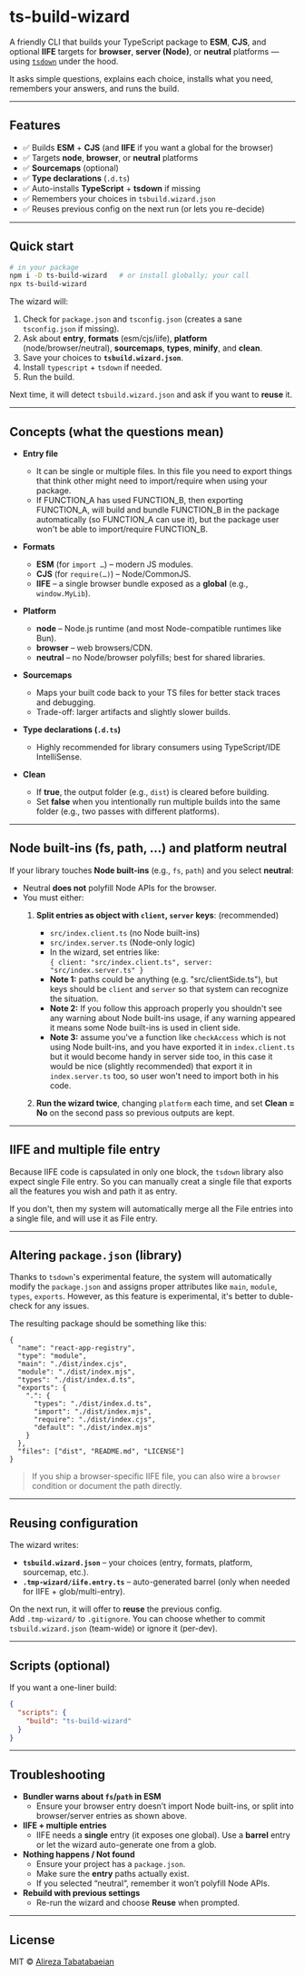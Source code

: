 # ts-build-wizard

A friendly CLI that builds your TypeScript package to **ESM**, **CJS**, and optional **IIFE** targets for **browser**, **server (Node)**, or **neutral** platforms — using [`tsdown`](https://www.npmjs.com/package/tsdown) under the hood.

It asks simple questions, explains each choice, installs what you need, remembers your answers, and runs the build.

---

## Features

- ✅ Builds **ESM** + **CJS** (and **IIFE** if you want a global for the browser)
- ✅ Targets **node**, **browser**, or **neutral** platforms
- ✅ **Sourcemaps** (optional)
- ✅ **Type declarations** (`.d.ts`)
- ✅ Auto-installs **TypeScript** + **tsdown** if missing
- ✅ Remembers your choices in `tsbuild.wizard.json`
- ✅ Reuses previous config on the next run (or lets you re-decide)

---

## Quick start

```bash
# in your package
npm i -D ts-build-wizard   # or install globally; your call
npx ts-build-wizard
```

The wizard will:
1. Check for `package.json` and `tsconfig.json` (creates a sane `tsconfig.json` if missing).
2. Ask about **entry**, **formats** (esm/cjs/iife), **platform** (node/browser/neutral), **sourcemaps**, **types**, **minify**, and **clean**.
3. Save your choices to **`tsbuild.wizard.json`**.
4. Install `typescript` + `tsdown` if needed.
5. Run the build.

Next time, it will detect `tsbuild.wizard.json` and ask if you want to **reuse** it.

---

## Concepts (what the questions mean)

- **Entry file**
    - It can be single or multiple files. In this file you need to export things that think other might need to import/require when using your package.
    - If FUNCTION_A has used FUNCTION_B, then exporting FUNCTION_A, will build and bundle FUNCTION_B in the package automatically (so FUNCTION_A can use it), but the package user won't be able to import/require FUNCTION_B.

- **Formats**
    - **ESM** (for `import …`) – modern JS modules.
    - **CJS** (for `require(…)`) – Node/CommonJS.
    - **IIFE** – a single browser bundle exposed as a **global** (e.g., `window.MyLib`).

- **Platform**
    - **node** – Node.js runtime (and most Node-compatible runtimes like Bun).
    - **browser** – web browsers/CDN.
    - **neutral** – no Node/browser polyfills; best for shared libraries.

- **Sourcemaps**
    - Maps your built code back to your TS files for better stack traces and debugging.
    - Trade-off: larger artifacts and slightly slower builds.

- **Type declarations (`.d.ts`)**
    - Highly recommended for library consumers using TypeScript/IDE IntelliSense.

- **Clean**
    - If **true**, the output folder (e.g., `dist`) is cleared before building.
    - Set **false** when you intentionally run multiple builds into the same folder (e.g., two passes with different platforms).

---

## Node built-ins (fs, path, …) and platform **neutral**

If your library touches **Node built-ins** (e.g., `fs`, `path`) and you select **neutral**:
- Neutral **does not** polyfill Node APIs for the browser.
- You must either:
    1. **Split entries as object with `client`, `server` keys**: (recommended)
        - `src/index.client.ts` (no Node built-ins)
        - `src/index.server.ts` (Node-only logic)
        - In the wizard, set entries like:  
          `{ client: "src/index.client.ts", server: "src/index.server.ts" }`
        - **Note 1:** paths could be anything (e.g. "src/clientSide.ts"), but keys should be `client` and `server` so that system can recognize the situation.
        - **Note 2:** If you follow this approach properly you shouldn't see any warning about Node built-ins usage, if any warning appeared it means some Node built-ins is used in client side.
        - **Note 3:** assume you've a function like `checkAccess` which is not using Node built-ins, and you have exported it in `index.client.ts` but it would become handy in server side too, in this case it would be nice (slightly recommended) that export it in `index.server.ts` too, so user won't need to import both in his code.
       
    2. **Run the wizard twice**, changing `platform` each time, and set **Clean = No** on the second pass so previous outputs are kept.

---

## IIFE and multiple file entry

Because IIFE code is capsulated in only one block, the `tsdown` library also expect single File entry. So you can manually creat a single file that exports all the features you wish and path it as entry.

If you don't, then my system will automatically merge all the File entries into a single file, and will use it as File entry.

---

## Altering `package.json` (library)

Thanks to `tsdown`'s experimental feature, the system will automatically modify the `package.json` and assigns proper attributes like `main`, `module`, `types`, `exports`.
However, as this feature is experimental, it's better to duble-check for any issues.

The resulting package should be something like this:
```jsonc
{
  "name": "react-app-registry",
  "type": "module",
  "main": "./dist/index.cjs",
  "module": "./dist/index.mjs",
  "types": "./dist/index.d.ts",
  "exports": {
    ".": {
      "types": "./dist/index.d.ts",
      "import": "./dist/index.mjs",
      "require": "./dist/index.cjs",
      "default": "./dist/index.mjs"
    }
  },
  "files": ["dist", "README.md", "LICENSE"]
}
```

> If you ship a browser-specific IIFE file, you can also wire a `browser` condition or document the path directly.

---

## Reusing configuration

The wizard writes:
- **`tsbuild.wizard.json`** – your choices (entry, formats, platform, sourcemap, etc.).
- **`.tmp-wizard/iife.entry.ts`** – auto-generated barrel (only when needed for IIFE + glob/multi-entry).

On the next run, it will offer to **reuse** the previous config.  
Add `.tmp-wizard/` to `.gitignore`. You can choose whether to commit `tsbuild.wizard.json` (team-wide) or ignore it (per-dev).

---

## Scripts (optional)

If you want a one-liner build:

```json
{
  "scripts": {
    "build": "ts-build-wizard"
  }
}
```

---

## Troubleshooting

- **Bundler warns about `fs`/`path` in ESM**
    - Ensure your browser entry doesn’t import Node built-ins, or split into browser/server entries as shown above.
- **IIFE + multiple entries**
    - IIFE needs a **single** entry (it exposes one global). Use a **barrel** entry or let the wizard auto-generate one from a glob.
- **Nothing happens / Not found**
    - Ensure your project has a `package.json`.
    - Make sure the **entry** paths actually exist.
    - If you selected “neutral”, remember it won’t polyfill Node APIs.
- **Rebuild with previous settings**
    - Re-run the wizard and choose **Reuse** when prompted.

---

## License

MIT © [Alireza Tabatabaeian](https://github.com/Alireza-Tabatabaeian)
